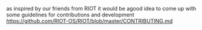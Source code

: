 as inspired by our friends from RIOT it would be agood idea to come up with some guidelines for contributions and development
https://github.com/RIOT-OS/RIOT/blob/master/CONTRIBUTING.md
